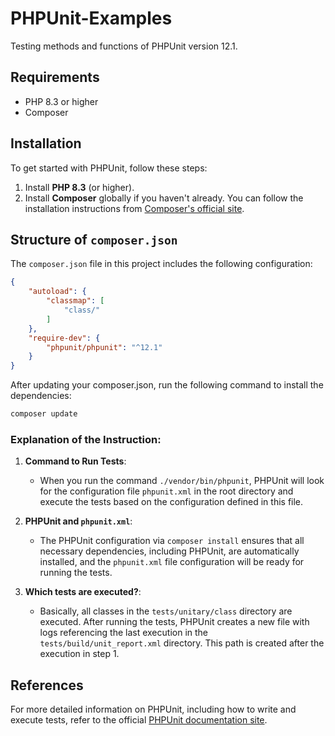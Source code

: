 # PHPUnit-Examples  
Testing methods and functions of PHPUnit version 12.1.

## **Requirements**
- PHP 8.3 or higher  
- Composer  

## **Installation**

To get started with PHPUnit, follow these steps:

1. Install **PHP 8.3** (or higher).
2. Install **Composer** globally if you haven't already. You can follow the installation instructions from [Composer's official site](https://getcomposer.org/download/).

## Structure of `composer.json`

The `composer.json` file in this project includes the following configuration:

```json
{
    "autoload": {
        "classmap": [
            "class/"
        ]
    },
    "require-dev": {
        "phpunit/phpunit": "^12.1"
    }
}
```

After updating your composer.json, run the following command to install the dependencies:

```bash
composer update
```

### Explanation of the Instruction:

1. **Command to Run Tests**:  
   - When you run the command `./vendor/bin/phpunit`, PHPUnit will look for the configuration file `phpunit.xml` in the root directory and execute the tests based on the configuration defined in this file.

2. **PHPUnit and `phpunit.xml`**:  
   - The PHPUnit configuration via `composer install` ensures that all necessary dependencies, including PHPUnit, are automatically installed, and the `phpunit.xml` file configuration will be ready for running the tests.

3. **Which tests are executed?**:  
   - Basically, all classes in the `tests/unitary/class` directory are executed. After running the tests, PHPUnit creates a new file with logs referencing the last execution in the `tests/build/unit_report.xml` directory. This path is created after the execution in step 1.
 
## **References**

For more detailed information on PHPUnit, including how to write and execute tests, refer to the official [PHPUnit documentation site](phpunit.de).